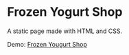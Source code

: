 # Frozen Yogurt Shop

A static page made with HTML and CSS.

Demo: <a href="www.cold-comfort.surge.sh">Frozen Yougurt Shop</a>

